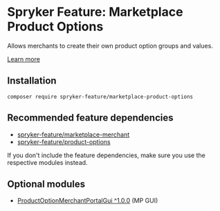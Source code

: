 # Spryker Feature: Marketplace Product Options

Allows merchants to create their own product option groups and values.

[Learn more](https://docs.spryker.com/docs/pbc/all/product-information-management/202307.0/marketplace/marketplace-product-options-feature-overview.html)

## Installation

```
composer require spryker-feature/marketplace-product-options
```

## Recommended feature dependencies
- [spryker-feature/marketplace-merchant](https://github.com/spryker-feature/marketplace-merchant)
- [spryker-feature/product-options](https://github.com/spryker-feature/product-options)

If you don't include the feature dependencies, make sure you use the respective modules instead.

## Optional modules
- [ProductOptionMerchantPortalGui ^1.0.0](https://github.com/spryker/product-option-merchant-portal-gui) (MP GUI)
